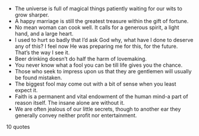  - The universe is full of magical things patiently waiting for our wits to grow sharper.
 - A happy marriage is still the greatest treasure within the gift of fortune.
 - No mean woman can cook well. It calls for a generous spirit, a light hand, and a large heart.
 - I used to hurt so badly that I’d ask God why, what have I done to deserve any of this? I feel now He was preparing me for this, for the future. That’s the way I see it.
 - Beer drinking doesn’t do half the harm of lovemaking.
 - You never know what a fool you can be till life gives you the chance.
 - Those who seek to impress upon us that they are gentlemen will usually be found mistaken.
 - The biggest fool may come out with a bit of sense when you least expect it.
 - Faith is a permanent and vital endowment of the human mind-a part of reason itself. The insane alone are without it.
 - We are often jealous of our little secrets, though to another ear they generally convey neither profit nor entertainment.

10 quotes